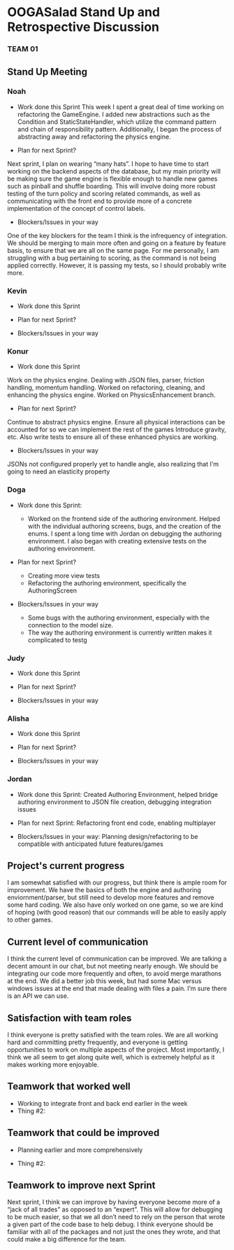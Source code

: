 # OOGASalad Stand Up and Retrospective Discussion

### TEAM 01

## Stand Up Meeting

### Noah

* Work done this Sprint
  This week I spent a great deal of time working on refactoring the GameEngine. I added new
  abstractions such as the Condition and StaticStateHandler, which utilize the command pattern and
  chain of responsibility pattern. Additionally, I began the process of abstracting away and
  refactoring the physics engine.

* Plan for next Sprint?

Next sprint, I plan on wearing “many hats”. I hope to have time to start working on the backend
aspects of the database, but my main priority will be making sure the game engine is flexible enough
to handle new games such as pinball and shuffle boarding. This will involve doing more robust
testing of the turn policy and scoring related commands, as well as communicating with the front end
to provide more of a concrete implementation of the concept of control labels.

* Blockers/Issues in your way

One of the key blockers for the team I think is the infrequency of integration. We should be merging
to main more often and going on a feature by feature basis, to ensure that we are all on the same
page. For me personally, I am struggling with a bug pertaining to scoring, as the command is not
being applied correctly. However, it is passing my tests, so I should probably write more.

### Kevin

* Work done this Sprint

* Plan for next Sprint?

* Blockers/Issues in your way

### Konur

* Work done this Sprint

Work on the physics engine. Dealing with JSON files, parser, friction handling, momentum handling. 
Worked on refactoring, cleaning, and enhancing the physics engine. Worked on PhysicsEnhancement branch. 

* Plan for next Sprint?

Continue to abstract physics engine. Ensure all physical interactions can be accounted for so
we can implement the rest of the games Introduce gravity, etc. Also write tests to ensure all of 
these enhanced physics are working. 

* Blockers/Issues in your way

JSONs not configured properly yet to handle angle, also realizing that I'm going to need an elasticity property

### Doga

* Work done this Sprint:
  * Worked on the frontend side of the authoring environment. Helped with the individual authoring screens,
  bugs, and the creation of the enums. I spent a long time with Jordan on debugging the authoring environment.
  I also began with creating extensive tests on the authoring environment.

* Plan for next Sprint?
  * Creating more view tests
  * Refactoring the authoring environment, specifically the AuthoringScreen

* Blockers/Issues in your way
  * Some bugs with the authoring environment, especially with the connection to the model size.
  * The way the authoring environment is currently written makes it complicated to testg

### Judy

* Work done this Sprint

* Plan for next Sprint?

* Blockers/Issues in your way

### Alisha

* Work done this Sprint

* Plan for next Sprint?

* Blockers/Issues in your way

### Jordan

* Work done this Sprint: Created Authoring Environment, helped bridge authoring environment to JSON
  file creation, debugging integration issues

* Plan for next Sprint: Refactoring front end code, enabling multiplayer

* Blockers/Issues in your way: Planning design/refactoring to be compatible with anticipated future
  features/games


## Project's current progress

I am somewhat satisfied with our progress, but think there is ample room for improvement. We have
the basics of both the engine and authoring enviornment/parser, but still need to develop more
features and remove some hard coding. We also have only worked on one game, so we are kind of
hoping (with good reason) that our commands will be able to easily apply to other games.

## Current level of communication

I think the current level of communication can be improved. We are talking a decent amount in our
chat, but not meeting nearly enough. We should be integrating our code more frequently and often, to
avoid merge marathons at the end. We did a better job this week, but had some Mac versus windows
issues at the end that made dealing with files a pain. I’m sure there is an API we can use.

## Satisfaction with team roles

I think everyone is pretty satisfied with the team roles. We are all working hard and committing
pretty frequently, and everyone is getting opportunities to work on multiple aspects of the project.
Most importantly, I think we all seem to get along quite well, which is extremely helpful as it
makes working more enjoyable.

## Teamwork that worked well

* Working to integrate front and back end earlier in the week
* Thing #2:

## Teamwork that could be improved

* Planning earlier and more comprehensively

* Thing #2:

## Teamwork to improve next Sprint

Next sprint, I think we can improve by having everyone become more of a “jack of all trades” as
opposed to an “expert”. This will allow for debugging to be much easier, so that we all don’t need
to rely on the person that wrote a given part of the code base to help debug. I think everyone
should be familiar with all of the packages and not just the ones they wrote, and that could make a
big difference for the team.